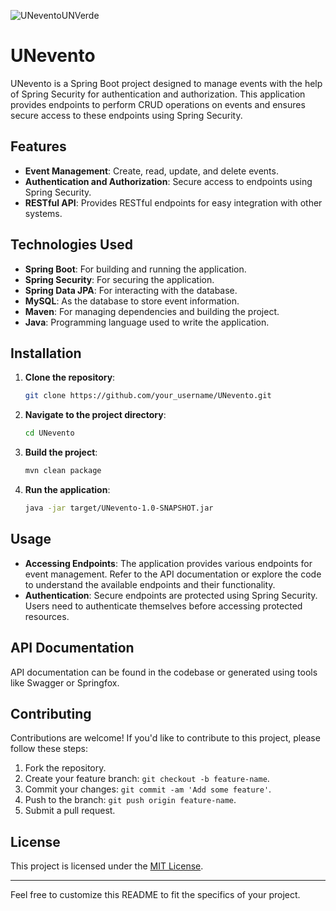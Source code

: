 
![UNeventoUNVerde](https://github.com/mbarrerag/UNevento_Back/assets/101472701/9011e4ea-2cd9-44c0-9718-7ce46faed3be)

# UNevento

UNevento is a Spring Boot project designed to manage events with the help of Spring Security for authentication and authorization. This application provides endpoints to perform CRUD operations on events and ensures secure access to these endpoints using Spring Security.

## Features

- **Event Management**: Create, read, update, and delete events.
- **Authentication and Authorization**: Secure access to endpoints using Spring Security.
- **RESTful API**: Provides RESTful endpoints for easy integration with other systems.

## Technologies Used

- **Spring Boot**: For building and running the application.
- **Spring Security**: For securing the application.
- **Spring Data JPA**: For interacting with the database.
- **MySQL**: As the database to store event information.
- **Maven**: For managing dependencies and building the project.
- **Java**: Programming language used to write the application.

## Installation

1. **Clone the repository**:

    ```bash
    git clone https://github.com/your_username/UNevento.git
    ```

2. **Navigate to the project directory**:

    ```bash
    cd UNevento
    ```

3. **Build the project**:

    ```bash
    mvn clean package
    ```

4. **Run the application**:

    ```bash
    java -jar target/UNevento-1.0-SNAPSHOT.jar
    ```

## Usage

- **Accessing Endpoints**: The application provides various endpoints for event management. Refer to the API documentation or explore the code to understand the available endpoints and their functionality.
- **Authentication**: Secure endpoints are protected using Spring Security. Users need to authenticate themselves before accessing protected resources.

## API Documentation

API documentation can be found in the codebase or generated using tools like Swagger or Springfox.

## Contributing

Contributions are welcome! If you'd like to contribute to this project, please follow these steps:

1. Fork the repository.
2. Create your feature branch: `git checkout -b feature-name`.
3. Commit your changes: `git commit -am 'Add some feature'`.
4. Push to the branch: `git push origin feature-name`.
5. Submit a pull request.

## License

This project is licensed under the [MIT License](LICENSE).

---

Feel free to customize this README to fit the specifics of your project.
